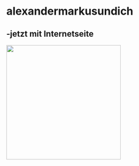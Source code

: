 # alexandermarkusundich
## -jetzt mit Internetseite

<img src="images/dullisImFahrstuhl1.jpg" height=300>

